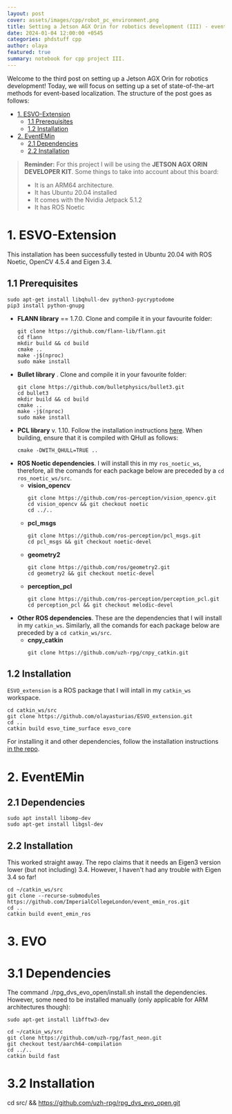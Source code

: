 ```yaml
---
layout: post
cover: assets/images/cpp/robot_pc_environment.png
title: Setting a Jetson AGX Orin for robotics development (III) - event-based SLAM
date: 2024-01-04 12:00:00 +0545
categories: phdstuff cpp
author: olaya
featured: true
summary: notebook for cpp project III.
---
```


Welcome to the third post on setting up a Jetson AGX Orin for robotics development! Today, we will focus on setting up a set of state-of-the-art methods for event-based localization. The structure of the post goes as follows:

- [1. ESVO-Extension](#1-esvo-extension)
  - [1.1 Prerequisites](#11-prerequisites)
  - [1.2 Installation](#12-installation)
- [2. EventEMin](#2-eventemin)
  - [2.1 Dependencies](#21-dependencies)
  - [2.2 Installation](#22-installation)


> **Reminder:** For this project I will be using the **JETSON AGX ORIN DEVELOPER KIT**. Some things to take into account about this board:
> - It is an ARM64 architecture.
> - It has Ubuntu 20.04 installed
> - It comes with the Nvidia Jetpack 5.1.2
> - It has ROS Noetic

# 1. ESVO-Extension

This installation has been successfully tested in Ubuntu 20.04 with ROS Noetic, OpenCV 4.5.4 and Eigen 3.4.

## 1.1 Prerequisites
```
sudo apt-get install libqhull-dev python3-pycryptodome
pip3 install python-gnupg
```
- **FLANN library** == 1.7.0. Clone and compile it in your favourite folder:
    ```
    git clone https://github.com/flann-lib/flann.git
    cd flann
    mkdir build && cd build
    cmake ..
    make -j$(nproc)
    sudo make install
    ```
- **Bullet library** . Clone and compile it in your favourite folder:
    ```
    git clone https://github.com/bulletphysics/bullet3.git
    cd bullet3
    mkdir build && cd build
    cmake ..
    make -j$(nproc)
    sudo make install
    ```
- **PCL library** v. 1.10. Follow the installation instructions [here](https://pcl.readthedocs.io/projects/tutorials/en/latest/compiling_pcl_posix.html). When building, ensure that it is compiled with QHull as follows:
    ```
    cmake -DWITH_QHULL=TRUE ..
    ```
- **ROS Noetic dependencies**. I will install this in my `ros_noetic_ws`, therefore, all the comands for each package below are preceded by a `cd ros_noetic_ws/src`.
    - **vision_opencv** 
        ```
        git clone https://github.com/ros-perception/vision_opencv.git
        cd vision_opencv && git checkout noetic
        cd ../..
        ```
    - **pcl_msgs**
        ```
        git clone https://github.com/ros-perception/pcl_msgs.git
        cd pcl_msgs && git checkout noetic-devel
        ```
    - **geometry2**
        ```
        git clone https://github.com/ros/geometry2.git
        cd geometry2 && git checkout noetic-devel
        ```
    - **perception_pcl**
        ```
        git clone https://github.com/ros-perception/perception_pcl.git 
        cd perception_pcl && git checkout melodic-devel
        ```
- **Other ROS dependencies**. These are the dependencies that I will install in my `catkin_ws`. Similarly, all the comands for each package below are preceded by a `cd catkin_ws/src`.
    - **cnpy_catkin**
        ```
        git clone https://github.com/uzh-rpg/cnpy_catkin.git
        ```

## 1.2 Installation

`ESVO_extension` is a ROS package that I will intall in my `catkin_ws` workspace.

```
cd catkin_ws/src
git clone https://github.com/olayasturias/ESVO_extension.git
cd ..
catkin build esvo_time_surface esvo_core
```
For installing it and other dependencies, follow the installation instructions [in the repo](https://github.com/olayasturias/ESVO_extension).

# 2. EventEMin
## 2.1 Dependencies
```
sudo apt install libomp-dev
sudo apt-get install libgsl-dev
```
## 2.2 Installation
This worked straight away. The repo claims that it needs an Eigen3 version lower (but not including) 3.4. However, I haven't had any trouble with Eigen 3.4 so far!
```
cd ~/catkin_ws/src
git clone --recurse-submodules https://github.com/ImperialCollegeLondon/event_emin_ros.git
cd ..
catkin build event_emin_ros

```

# 3. EVO

# 3.1 Dependencies

The command ./rpg_dvs_evo_open/install.sh install the dependencies. However, some need to be installed manually (only applicable for ARM architectures though):

```
sudo apt-get install libfftw3-dev

cd ~/catkin_ws/src
git clone https://github.com/uzh-rpg/fast_neon.git
git checkout test/aarch64-compilation 
cd ../..
catkin build fast
```

# 3.2 Installation

cd src/ && https://github.com/uzh-rpg/rpg_dvs_evo_open.git
 
